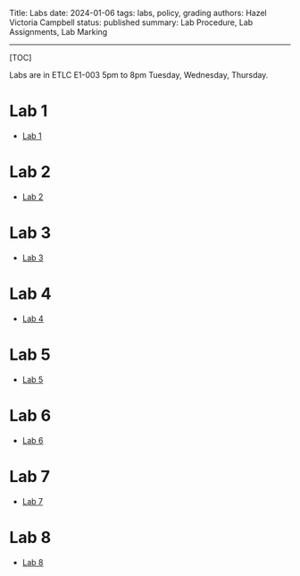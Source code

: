 Title: Labs
date: 2024-01-06
tags: labs, policy, grading
authors: Hazel Victoria Campbell
status: published
summary: Lab Procedure, Lab Assignments, Lab Marking

----

[TOC]

Labs are in ETLC E1-003 5pm to 8pm Tuesday, Wednesday, Thursday.

# Lab 1

* [Lab 1]({filename}/labs/lab1.md)

# Lab 2

* [Lab 2]({filename}/labs/lab2_instructions.md)


# Lab 3

* [Lab 3]({filename}/labs/lab3_inst.md)


# Lab 4

* [Lab 4]({filename}/labs/lab4_part.md)


# Lab 5

* [Lab 5]({filename}/labs/lab5_instruct.md)


# Lab 6

* [Lab 6]({filename}/labs/lab6_instruct.md)

# Lab 7

* [Lab 7]({filename}/labs/lab7_instruct.md)



# Lab 8

* [Lab 8]({filename}/labs/lab8_part.md)
